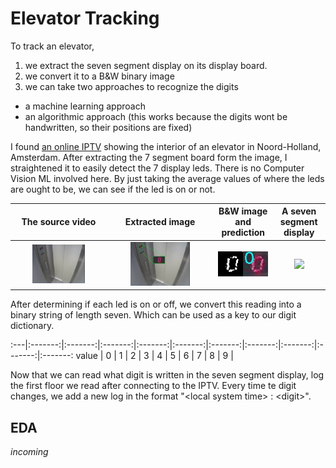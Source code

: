 # Elevator Tracking

To track an elevator, 
1. we extract the seven segment display on its display board.
2. we convert it to a B&W binary image
3. we can take two approaches to recognize the digits
  * a machine learning approach
  * an algorithmic approach (this works because the digits wont be handwritten, so their positions are fixed)
 
I found [an online IPTV](https://www.insecam.org/en/view/421702/) showing the interior of an elevator in Noord-Holland, Amsterdam. After extracting the 7 segment board form the image, I straightened it to easily detect the 7 display leds.
There is no Computer Vision ML involved here. By just taking the average values of where the leds are ought to be, we can see if the led is on or not. 


The source video           |  Extracted image          |  B&W image and prediction |  A seven segment display
:-------------------------:|:-------------------------:|:-------------------------:|:-------------------------:
<img src="https://github.com/cemreefe/elevator-tracking/blob/master/media/elevator1.png" width="60%"> | <img src="https://github.com/cemreefe/elevator-tracking/blob/master/media/elevator2.png" width="60%">  |  <img src="https://github.com/cemreefe/elevator-tracking/blob/master/snapshots/snap_1584321703x1875768.jpg" width="100%"> | <img src="https://www.direnc.net/Data/EditorFiles/aciklama-gorselleri-2/7-segment-display-ekran-pinout.jpg" width="70%"> |

After determining if each led is on or off, we convert this reading into a binary string of length seven. Which can be used as a key to our digit dictionary.

:---|:-------:|:-------:|:-------:|:-------:|:-------:|:-------:|:-------:|:-------:|:-------:|:-------:
value | 0 | 1 | 2 | 3 | 4 | 5 | 6 | 7 | 8 | 9 |

Now that we can read what digit is written in the seven segment display, log the first floor we read after connecting to the IPTV.
Every time te digit changes, we add a new log in the format "&lt;local system time&gt; : &lt;digit&gt;".

## EDA

<i>incoming</i>

